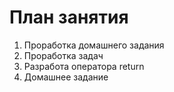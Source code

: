 # План занятия

01. Проработка домашнего задания
02. Проработка задач
03. Разработа оператора return
04. Домашнее задание